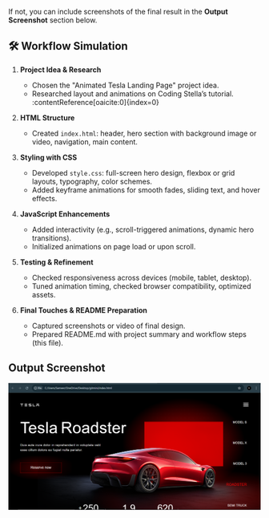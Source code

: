 
If not, you can include screenshots of the final result in the **Output Screenshot** section below.

##  🛠 Workflow Simulation
1. **Project Idea & Research**  
   - Chosen the "Animated Tesla Landing Page" project idea.
   - Researched layout and animations on Coding Stella’s tutorial. :contentReference[oaicite:0]{index=0}

2. **HTML Structure**  
   - Created `index.html`: header, hero section with background image or video, navigation, main content.

3. **Styling with CSS**  
   - Developed `style.css`: full-screen hero design, flexbox or grid layouts, typography, color schemes.
   - Added keyframe animations for smooth fades, sliding text, and hover effects.

4. **JavaScript Enhancements**  
   - Added interactivity (e.g., scroll-triggered animations, dynamic hero transitions).
   - Initialized animations on page load or upon scroll.

5. **Testing & Refinement**  
   - Checked responsiveness across devices (mobile, tablet, desktop).
   - Tuned animation timing, checked browser compatibility, optimized assets.

6. **Final Touches & README Preparation**  
   - Captured screenshots or video of final design.
   - Prepared README.md with project summary and workflow steps (this file).

##  Output Screenshot
![alt text](image.png)

